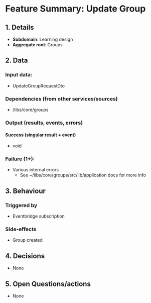 # Feature Summary: Update Group

## 1. Details

- **Subdomain**: Learning design
- **Aggregate root**: Groups

## 2. Data

### Input data:

- UpdateGroupRequestDto

### Dependencies (from other services/sources)

- /libs/core/groups

### Output (results, events, errors)

#### Success (singular result + event)

- void

### Failure (1+):

- Various internal errors
  - See ~/libs/core/groups/src/lib/application docs for more info

## 3. Behaviour

### Triggered by

- Eventbridge subscription

### Side-effects

- Group created

## 4. Decisions

- None

## 5. Open Questions/actions

- None
